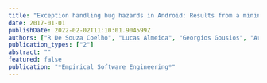 ```yaml
---
title: "Exception handling bug hazards in Android: Results from a mining study and an exploratory survey"
date: 2017-01-01
publishDate: 2022-02-02T11:10:01.904599Z
authors: ["R De Souza Coelho", "Lucas Almeida", "Georgios Gousios", "Arie van Deursen", "Christoph Treude"]
publication_types: ["2"]
abstract: ""
featured: false
publication: "*Empirical Software Engineering*"
---
```


